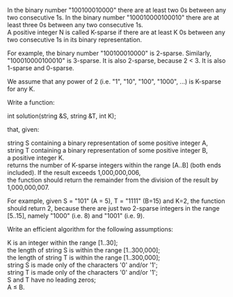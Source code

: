 In the binary number "100100010000" there are at least two 0s between any two consecutive 1s.
In the binary number "100010000100010" there are at least three 0s between any two consecutive 1s.  
A positive integer N is called K-sparse if there are at least K 0s between any two consecutive 1s in its binary representation.  

For example, the binary number "100100010000" is 2-sparse. Similarly, "100010000100010" is 3-sparse. It is also 2-sparse, because 2 < 3. It is also 1-sparse and 0-sparse.  

We assume that any power of 2 (i.e. "1", "10", "100", "1000", ...) is K-sparse for any K.

Write a function:

int solution(string &S, string &T, int K);  

that, given:

string S containing a binary representation of some positive integer A,   
string T containing a binary representation of some positive integer B,   
a positive integer K.  
returns the number of K-sparse integers within the range [A..B] (both ends included). If the result exceeds 1,000,000,006,   
the function should return the remainder from the division of the result by 1,000,000,007.

For example, given S = "101" (A = 5), T = "1111" (B=15) and K=2, the function should return 2, because there are just two 2-sparse integers in the range [5..15], namely "1000" (i.e. 8) and "1001" (i.e. 9).  

Write an efficient algorithm for the following assumptions:

K is an integer within the range [1..30];  
the length of string S is within the range [1..300,000];  
the length of string T is within the range [1..300,000];  
string S is made only of the characters '0' and/or '1';  
string T is made only of the characters '0' and/or '1';  
S and T have no leading zeros;  
A ≤ B.  
